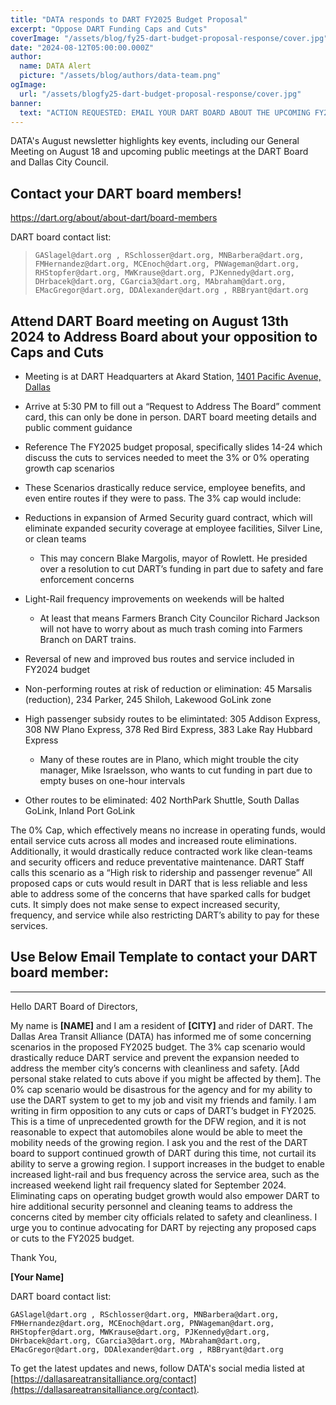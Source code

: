 ```yaml
---
title: "DATA responds to DART FY2025 Budget Proposal"
excerpt: "Oppose DART Funding Caps and Cuts"
coverImage: "/assets/blog/fy25-dart-budget-proposal-response/cover.jpg"
date: "2024-08-12T05:00:00.000Z"
author:
  name: DATA Alert
  picture: "/assets/blog/authors/data-team.png"
ogImage:
  url: "/assets/blogfy25-dart-budget-proposal-response/cover.jpg"
banner: 
  text: "ACTION REQUESTED: EMAIL YOUR DART BOARD ABOUT THE UPCOMING FY2025 DART BUDGET PROPOSALS"
---
```


DATA's August newsletter highlights key events, including our General Meeting on August 18 and upcoming public meetings at the DART Board and Dallas City Council.

## Contact your DART board members!
https://dart.org/about/about-dart/board-members  

DART board contact list:
> ```
> GASlagel@dart.org , RSchlosser@dart.org, MNBarbera@dart.org, FMHernandez@dart.org, MCEnoch@dart.org, PNWageman@dart.org, RHStopfer@dart.org, MWKrause@dart.org, PJKennedy@dart.org, DHrbacek@dart.org, CGarcia3@dart.org, MAbraham@dart.org, EMacGregor@dart.org, DDAlexander@dart.org , RBBryant@dart.org
> ```   

## Attend DART Board meeting on August 13th 2024 to Address Board about your opposition to Caps and Cuts  
* Meeting is at DART Headquarters at Akard Station, [1401 Pacific Avenue, Dallas](https://maps.app.goo.gl/36uCk3suvRdJPfM47)
* Arrive at 5:30 PM to fill out a “Request to Address The Board” comment card, this can only be done in person. DART board meeting details and public comment guidance
* Reference The FY2025 budget proposal, specifically slides 14-24 which discuss the cuts to services needed to meet the 3% or 0% operating growth cap scenarios


* These Scenarios drastically reduce service, employee benefits, and even entire routes if they were to pass. The 3% cap would include:
* Reductions in expansion of Armed Security guard contract, which will eliminate expanded security coverage at employee facilities, Silver Line, or clean teams
    * This may concern Blake Margolis, mayor of Rowlett. He presided over a resolution to cut DART’s funding in part due to safety and fare enforcement concerns
* Light-Rail frequency improvements on weekends will be halted
    * At least that means Farmers Branch City Councilor Richard Jackson will not have to worry about as much trash coming into Farmers Branch on DART trains. 
* Reversal of new and improved bus routes and service included in FY2024 budget
* Non-performing routes at risk of reduction or elimination: 45 Marsalis (reduction), 234 Parker, 245 Shiloh, Lakewood GoLink zone
* High passenger subsidy routes to be elimintated: 305 Addison Express, 308 NW Plano Express, 378 Red Bird Express, 383 Lake Ray Hubbard Express
    * Many of these routes are in Plano, which might trouble the city manager, Mike Israelsson, who wants to cut funding in part due to empty buses on one-hour intervals
* Other routes to be eliminated: 402 NorthPark Shuttle, South Dallas GoLink, Inland Port GoLink

The 0% Cap, which effectively means no increase in operating funds, would entail service cuts across all modes and increased route eliminations. Additionally, it would drastically reduce contracted work like clean-teams and security officers and reduce preventative maintenance. 
DART Staff calls this scenario as a “High risk to ridership and passenger revenue” 
All proposed caps or cuts would result in DART that is less reliable and less able to address some of the concerns that have sparked calls for budget cuts. It simply does not make sense to expect increased security, frequency, and service while also restricting DART’s ability to pay for these services. 


## Use Below Email Template to contact your DART board member:

-----------------------------------------------------------------------
Hello DART Board of Directors,

My name is **[NAME]** and I am a resident of **[CITY]** and rider of DART. The Dallas Area Transit Alliance (DATA) has informed me of some concerning scenarios in the proposed FY2025 budget. The 3% cap scenario would drastically reduce DART service and prevent the expansion needed to address the member city’s concerns with cleanliness and safety. [Add personal stake related to cuts above if you might be affected by them]. The 0% cap scenario would be disastrous for the agency and for my ability to use the DART system to get to my job and visit my friends and family. I am writing in firm opposition to any cuts or caps of DART’s budget in FY2025.
This is a time of unprecedented growth for the DFW region, and it is not reasonable to expect that automobiles alone would be able to meet the mobility needs of the growing region. I ask you and the rest of the DART board to support continued growth of DART during this time, not curtail its ability to serve a growing region. 
I support increases in the budget to enable increased light-rail and bus frequency across the service area, such as the increased weekend light rail frequency slated for September 2024. Eliminating caps on operating budget growth would also empower DART to hire additional security personnel and cleaning teams to address the concerns cited by member city officials related to safety and cleanliness. 
I urge you to continue advocating for DART by rejecting any proposed caps or cuts to the FY2025 budget.

Thank You,

**[Your Name]**


DART board contact list:
```
GASlagel@dart.org , RSchlosser@dart.org, MNBarbera@dart.org, FMHernandez@dart.org, MCEnoch@dart.org, PNWageman@dart.org, RHStopfer@dart.org, MWKrause@dart.org, PJKennedy@dart.org, DHrbacek@dart.org, CGarcia3@dart.org, MAbraham@dart.org, EMacGregor@dart.org, DDAlexander@dart.org , RBBryant@dart.org
```   

To get the latest updates and news, follow DATA's social media listed at [https://dallasareatransitalliance.org/contact](https://dallasareatransitalliance.org/contact).
